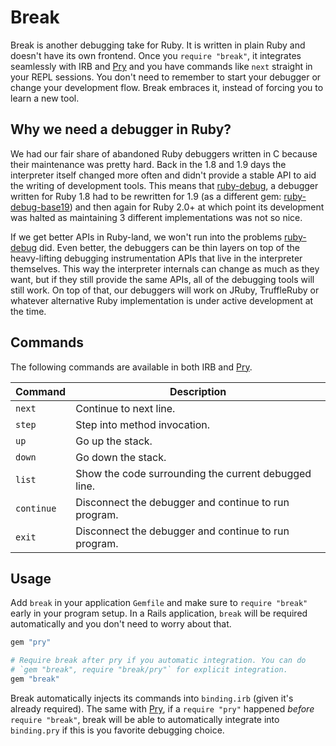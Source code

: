 # Break

Break is another debugging take for Ruby. It is written in plain Ruby and
doesn't have its own frontend. Once you `require "break"`, it integrates
seamlessly with IRB and [Pry] and you have commands like `next` straight in
your REPL sessions. You don't need to remember to start your debugger or change
your development flow. Break embraces it, instead of forcing you to learn a new
tool.

## Why we need a debugger in Ruby?

We had our fair share of abandoned Ruby debuggers written in C because their
maintenance was pretty hard. Back in the 1.8 and 1.9 days the interpreter
itself changed more often and didn't provide a stable API to aid the writing of
development tools. This means that [ruby-debug], a debugger written for Ruby
1.8 had to be rewritten for 1.9 (as a different gem: [ruby-debug-base19]) and
then again for Ruby 2.0+ at which point its development was halted as
maintaining 3 different implementations was not so nice.

If we get better APIs in Ruby-land, we won't run into the problems [ruby-debug]
did. Even better, the debuggers can be thin layers on top of the heavy-lifting
debugging instrumentation APIs that live in the interpreter themselves. This
way the interpreter internals can change as much as they want, but if they
still provide the same APIs, all of the debugging tools will still work. On top
of that, our debuggers will work on JRuby, TruffleRuby or whatever alternative
Ruby implementation is under active development at the time.

## Commands

The following commands are available in both IRB and [Pry].

Command    | Description
---------- | -----------
`next`     | Continue to next line.
`step`     | Step into method invocation.
`up`       | Go up the stack.
`down`     | Go down the stack.
`list`     | Show the code surrounding the current debugged line.
`continue` | Disconnect the debugger and continue to run program.
`exit`     | Disconnect the debugger and continue to run program.

## Usage

Add `break` in your application `Gemfile` and make sure to `require "break"`
early in your program setup. In a Rails application, `break` will be required
automatically and you don't need to worry about that.

```ruby
gem "pry"

# Require break after pry if you automatic integration. You can do
# `gem "break", require "break/pry"` for explicit integration.
gem "break"
```

Break automatically injects its commands into `binding.irb` (given it's already
required). The same with [Pry], if a `require "pry"` happened _before_
`require "break"`, break will be able to automatically integrate into
`binding.pry` if this is you favorite debugging choice.

[Tracepoint API]: https://ruby-doc.org/core-2.6.2/TracePoint.html
[Pry]: https://github.com/pry/pry

[ruby-debug]: https://github.com/ruby-debug/ruby-debug
[ruby-debug-base19]: https://github.com/ruby-debug/ruby-debug-base19
